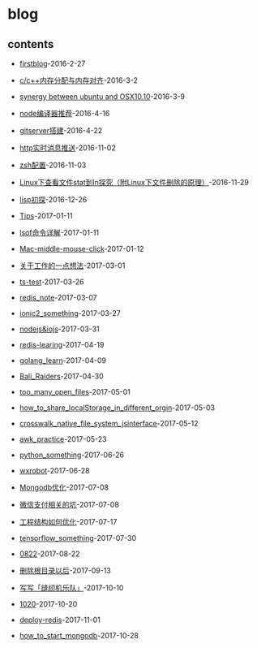 # blog
## contents


* [firstblog](https://github.com/nbwsc/blog/blob/master/blogs/firstblog.md)-2016-2-27

* [c/c++内存分配与内存对齐](https://github.com/nbwsc/blog/blob/master/blogs/c:c++内存分配与内存对齐.md)-2016-3-2

* [synergy between ubuntu and OSX10.10](https://github.com/nbwsc/blog/blob/master/blogs/synergy_between_ubuntu_and_OSX10.10.md)-2016-3-9

* [node编译器推荐](https://github.com/nbwsc/blog/blob/master/blogs/node编译器推荐.md)-2016-4-16

* [gitserver搭建](https://github.com/nbwsc/blog/blob/master/blogs/GitServer搭建.md)-2016-4-22

* [http实时消息推送](https://github.com/nbwsc/blog/blob/master/blogs/http实时消息推送.md)-2016-11-02

* [zsh配置](https://github.com/nbwsc/blog/blob/master/blogs/zsh配置.md)-2016-11-03

* [Linux下查看文件stat到ln探究（附Linux下文件删除的原理）](https://github.com/nbwsc/blog/blob/master/blogs/Linux下查看文件stat到ln探究.md)-2016-11-29

* [lisp初探](https://github.com/nbwsc/blog/blob/master/blogs/lisp初探.md)-2016-12-26

* [Tips](https://github.com/nbwsc/blog/blob/master/blogs/Tips.md)-2017-01-11

* [lsof命令详解](https://github.com/nbwsc/blog/blob/master/blogs/lsof命令详解.md)-2017-01-11

* [Mac-middle-mouse-click](https://github.com/nbwsc/blog/blob/master/blogs/Mac-middle-mouse-click.md)-2017-01-12

* [关于工作的一点想法](https://github.com/nbwsc/blog/blob/master/blogs/关于工作的一点想法.md)-2017-03-01

* [ts-test](https://github.com/nbwsc/blog/blob/master/blogs/ts-test.md)-2017-03-26

* [redis_note](https://github.com/nbwsc/blog/blob/master/blogs/redis_note.md)-2017-03-07

* [ionic2_something](https://github.com/nbwsc/blog/blob/master/blogs/ionic2_something.md)-2017-03-27

* [nodejs&iojs](https://github.com/nbwsc/blog/blob/master/blogs/nodejs&iojs.md)-2017-03-31

* [redis-learing](https://github.com/nbwsc/blog/blob/master/blogs/redis-learing.md)-2017-04-19

* [golang_learn](https://github.com/nbwsc/blog/blob/master/blogs/golang_learn.md)-2017-04-09

* [Bali_Raiders](https://github.com/nbwsc/blog/blob/master/blogs/Bali_Raiders.md)-2017-04-30

* [too_many_open_files](https://github.com/nbwsc/blog/blob/master/blogs/too_many_open_files.md)-2017-05-01

* [how_to_share_localStorage_in_different_orgin](https://github.com/nbwsc/blog/blob/master/blogs/how_to_share_localStorage_in_different_orgin.md)-2017-05-03

* [crosswalk_native_file_system_jsinterface](https://github.com/nbwsc/blog/blob/master/blogs/crosswalk_native_file_system_jsinterface.md)-2017-05-12

* [awk_practice](https://github.com/nbwsc/blog/blob/master/blogs/awk_practice.md)-2017-05-23

* [python_something](https://github.com/nbwsc/blog/blob/master/blogs/python_something.md)-2017-06-26

* [wxrobot](https://github.com/nbwsc/blog/blob/master/blogs/wxrobot.md)-2017-06-28

* [Mongodb优化](https://github.com/nbwsc/blog/blob/master/blogs/Mongodb优化.md)-2017-07-08

* [微信支付相关的坑](https://github.com/nbwsc/blog/blob/master/blogs/微信支付相关的坑.md)-2017-07-08

* [工程结构如何优化](https://github.com/nbwsc/blog/blob/master/blogs/工程结构如何优化.md)-2017-07-17

* [tensorflow_something](https://github.com/nbwsc/blog/blob/master/blogs/tensorflow_something.md)-2017-07-30

* [0822](https://github.com/nbwsc/blog/blob/master/blogs/0822.md)-2017-08-22

* [删除根目录以后](https://github.com/nbwsc/blog/blob/master/blogs/删除根目录以后.md)-2017-09-13

* [写写「缝纫机乐队」](https://github.com/nbwsc/blog/blob/master/blogs/写写「缝纫机乐队」.md)-2017-10-10

* [1020](https://github.com/nbwsc/blog/blob/master/blogs/1020.md)-2017-10-20

* [deploy-redis](https://github.com/nbwsc/blog/blob/master/blogs/deploy-redis.md)-2017-11-01

* [how_to_start_mongodb](https://github.com/nbwsc/blog/blob/master/blogs/how_to_start_mongodb.md)-2017-10-28
